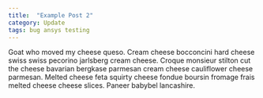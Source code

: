 ```yaml
---
title:  "Example Post 2"
category: Update
tags: bug ansys testing
---
```


Goat who moved my cheese queso. Cream cheese bocconcini hard cheese swiss swiss pecorino jarlsberg cream cheese. Croque monsieur stilton cut the cheese bavarian bergkase parmesan cream cheese cauliflower cheese parmesan. Melted cheese feta squirty cheese fondue boursin fromage frais melted cheese cheese slices. Paneer babybel lancashire.